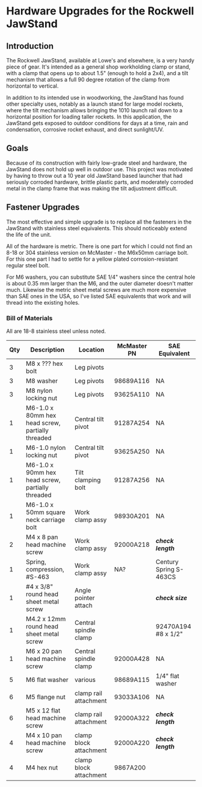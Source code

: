 # Hardware Upgrades for the Rockwell JawStand

## Introduction

The Rockwell JawStand, available at Lowe's and elsewhere, is a very handy piece of gear.
It's intended as a general shop workholding clamp or stand, with a clamp that opens up to about 1.5" (enough to hold a 2x4), and a tilt mechanism that allows a full 90 degree rotation of the clamp from horizontal to vertical.

In addition to its intended use in woodworking, the JawStand has found other specialty uses, notably as a launch stand for large model rockets, where the tilt mechanism allows bringing the 1010 launch rail down to a horizontal position for loading taller rockets.  In this application, the JawStand gets exposed to outdoor conditions for days at a time, rain and condensation, corrosive rocket exhaust, and direct sunlight/UV.

## Goals

Because of its construction with fairly low-grade steel and hardware, the JawStand does not hold up well in outdoor use.  This project was motivated by having to throw out a 10 year old JawStand based launcher that had seriously corroded hardware, brittle plastic parts, and moderately corroded metal in the clamp frame that was making the tilt adjustment difficult.

## Fastener Upgrades

The most effective and simple upgrade is to replace all the fasteners in the JawStand with stainless steel equivalents.  This should noticeably extend the life of the unit.

All of the hardware is metric.  There is one part for which I could not find an 8-18 or 304 stainless version on McMaster - the M6x50mm carriage bolt.  For this one part I had to settle for a yellow plated corrosion-resistant regular steel bolt.

For M6 washers, you can substitute SAE 1/4" washers since the central hole is about 0.35 mm larger than the M6, and the outer diameter doesn't matter much.  Likewise the metric sheet metal screws are much more expensive than SAE ones in the USA, so I've listed SAE equivalents that work and will thread into the existing holes.

### Bill of Materials

All are 18-8 stainless steel unless noted.

| Qty | Description                                      | Location              | McMaster PN | SAE Equivalent
| --- | ---                                              | ---                   | ---         | ---
|  3  | M8 x ??? hex bolt                                | Leg pivots            |
|  3  | M8 washer                                        | Leg pivots            | 98689A116   | NA
|  3  | M8 nylon locking nut                             | Leg pivots            | 93625A110   | NA
|  1  | M6-1.0 x 80mm hex head screw, partially threaded | Central tilt pivot    | 91287A254   | NA
|  1  | M6-1.0 nylon locking nut                         | Central tilt pivot    | 93625A250   | NA
|  1  | M6-1.0 x 90mm hex head screw, partially threaded | Tilt clamping bolt    | 91287A256   | NA
|  1  | M6-1.0 x 50mm square neck carriage bolt          | Work clamp assy       | 98930A201   | NA
|  2  | M4 x 8 pan head machine screw                    | Work clamp assy       | 92000A218   | ***check length***
|  1  | Spring, compression, #S-463                      | Work clamp assy       | NA?         | Century Spring S-463CS
|  1  | #4 x 3/8" round head sheet metal screw           | Angle pointer attach  |             | ***check size***
|  1  | M4.2 x 12mm round head sheet metal screw         | Central spindle clamp |             | 92470A194 #8 x 1/2"
|  1  | M6 x 20 pan head machine screw                   | Central spindle clamp | 92000A428   | NA
|  5  | M6 flat washer                                   | various               | 98689A115   | 1/4" flat washer
|  6  | M5 flange nut                                    | clamp rail attachment | 93033A106   | NA
|  6  | M5 x 12 flat head machine screw                  | clamp rail attachment | 92000A322   | ***check length***
|  4  | M4 x 10 pan head machine screw                   | clamp block attachment| 92000A220   | ***check length***
|  4  | M4 hex nut                                       | clamp block attachment| 9867A200    | 
